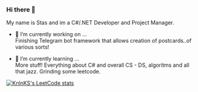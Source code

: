 ### Hi there 👋

My name is Stas and im a C#/.NET Developer and Project Manager.

- 🔭 I’m currently working on ...  
  Finishing Telegram bot framework that allows creation of postcards..of various sorts!

- 🌱 I’m currently learning ...  
  More stuff! Everything about C# and overall CS - DS, algoritms and all that jazz. Grinding some leetcode.

[![KnlnKS's LeetCode stats](https://leetcode-stats-six.vercel.app/?username=ohshie&theme=dark)](https://github.com/KnlnKS/leetcode-stats)

<!--
**ohshie/ohshie** is a ✨ _special_ ✨ repository because its `README.md` (this file) appears on your GitHub profile.

Here are some ideas to get you started:

- 🔭 I’m currently working on ...
- 🌱 I’m currently learning ...
- 👯 I’m looking to collaborate on ...
- 🤔 I’m looking for help with ...
- 💬 Ask me about ...
- 📫 How to reach me: ...
- 😄 Pronouns: ...
- ⚡ Fun fact: ...
-->
